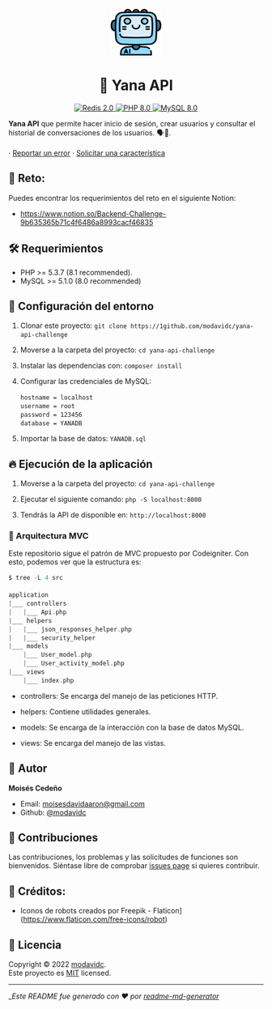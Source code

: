 <p align="center">
  <a href="https://github.com/modavidc">
    <img alt="Zip Codes API logo" src="assets/uploads/img/robot.png" width="100px" height="92px"/>
  </a>
</p>

<h1 align="center">
  🤖 Yana API
</h1>

<p align="center">
    <a href="#">
        <img src="https://img.shields.io/badge/Redis-3.1-red.svg?style=flat-square&logo=codeigniter" alt="Redis 2.0"/>
    </a>
    <a href="#">
        <img src="https://img.shields.io/badge/php-8.1-blue.svg?style=flat-square&logo=php" alt="PHP 8.0"/>
    </a>
    <a href="#">
        <img src="https://img.shields.io/badge/MySQL-8.0-white.svg?style=flat-square&logo=mysql" alt="MySQL 8.0"/>
    </a>
</a>
</p>

<p align="center">

<strong>Yana API</strong> que permite hacer inicio de sesión, crear usuarios y consultar el historial de conversaciones de los usuarios. 🗣️🤖.
<br />
<br />
·
<a href="https://github.com/modavidc/yana-api-challenge/issues">Reportar un error</a>
·
<a href="https://github.com/modavidc/yana-api-challenge/issues">Solicitar una característica</a>

</p>

## 💪 Reto:

Puedes encontrar los requerimientos del reto en el siguiente Notion: 

- https://www.notion.so/Backend-Challenge-9b635365b71c4f6486a8993cacf46835

## 🛠️ Requerimientos

- PHP >= 5.3.7 (8.1 recommended).
- MySQL >= 5.1.0 (8.0 recommended)

## 🚀 Configuración del entorno

1. Clonar este proyecto: `git clone https://1github.com/modavidc/yana-api-challenge`
2. Moverse a la carpeta del proyecto: `cd yana-api-challenge`
3. Instalar las dependencias con: `composer install`
4. Configurar las credenciales de MySQL:

    `hostname = localhost` <br>
    `username = root` <br>
    `password = 123456` <br>
    `database = YANADB`
5. Importar la base de datos: `YANADB.sql` 

## 🔥 Ejecución de la aplicación

1. Moverse a la carpeta del proyecto: `cd yana-api-challenge`

2. Ejecutar el siguiente comando:
    `php -S localhost:8000`

3. Tendrás la API de disponible en:
    `http://localhost:8000`

### 🎯 Arquitectura MVC

Este repositorio sigue el patrón de MVC propuesto por Codeigniter. Con esto, podemos ver que la estructura es:

```scala
$ tree -L 4 src

application
|___ controllers
|   |___ Api.php
|___ helpers
|   |___ json_responses_helper.php
|   |___ security_helper
|___ models
    |___ User_model.php
    |___ User_activity_model.php
|___ views
    |___ index.php
```

- controllers: Se encarga del manejo de las peticiones HTTP. 

- helpers: Contiene utilidades generales. 

- models: Se encarga de la interacción con la base de datos MySQL. 

- views: Se encarga del manejo de las vistas. 

## 👤 Autor

**Moisés Cedeño**

-   Email: [moisesdavidaaron@gmail.com](mailto:moisesdavidaaron@gmail.com)
-   Github: [@modavidc](https://github.com/modavidc)

## 🤝 Contribuciones

Las contribuciones, los problemas y las solicitudes de funciones son bienvenidos. Siéntase libre de comprobar [issues page](https://github.com/modavidc/yana-api-challenge/issues) si quieres contribuir.<br />


## 🧑 Créditos:

-  Iconos de robots creados por Freepik - Flaticon](https://www.flaticon.com/free-icons/robot)

## 📝 Licencia

Copyright © 2022 [modavidc](https://github.com/modavidc).<br />
Este proyecto es [MIT](https://github.com/kefranabg/readme-md-generator/blob/master/LICENSE) licensed.

---

__Este README fue generado con ❤️ por [readme-md-generator](https://github.com/kefranabg/readme-md-generator)_
